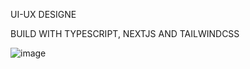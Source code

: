 UI-UX DESIGNE

BUILD WITH TYPESCRIPT, NEXTJS AND TAILWINDCSS

![image](https://github.com/arrovain/ui-ux/assets/127416772/3829bacc-fd9c-44f5-9781-787e5b3cff7d)
